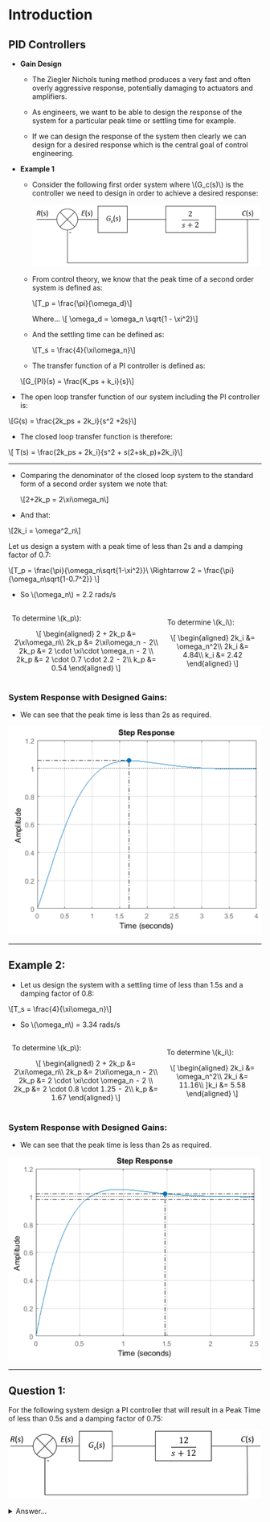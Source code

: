 # Introduction

## PID Controllers

- **Gain Design** 
  - The Ziegler Nichols tuning method produces a very fast and often overly aggressive response, potentially damaging to actuators and amplifiers. 
  
  - As engineers, we want to be able to design the response of the system for a particular peak time or settling time for example. 
  
  - If we can design the response of the system then clearly we can design for a desired response which is the central goal of control engineering.

- **Example 1** 
  - Consider the following first order system where \\(G_c(s)\\) is the controller we need to design in order to achieve a desired response:

    ![](./figures/PIDExample1.png)

  - From control theory, we know that the peak time of a second order system is defined as:
        
    \\[T_p = \frac{\pi}{\omega_d}\\]
  
    Where...  \\[ \omega_d = \omega_n \sqrt{1 - \xi^2}\\] 
    
  - And the settling time can be defined as:

        
    \\[T_s = \frac{4}{\xi\omega_n}\\]     
        

   - The transfer function of a PI controller is defined as:

   \\[G_{PI}(s) = \frac{K_ps + k_i}{s}\\]

- The open loop transfer function of our system including the PI controller is: 

\\[G(s) = \frac{2k_ps + 2k_i}{s^2 +2s}\\]  

- The closed loop transfer function is therefore: 
  
\\[ T(s) = \frac{2k_ps + 2k_i}{s^2 + s(2+sk_p)+2k_i}\\]

----- 

- Comparing the denominator of the closed loop system to the standard form of a second order system we note that:

  \\[2+2k_p = 2\xi\omega_n\\]

-  And that:

\\[2k_i = \omega^2_n\\]

Let us design a system with a peak time of less than 2s and a damping factor of 0.7:

\\[T_p = \frac{\pi}{\omega_n\sqrt{1-\xi^2}}\ \Rightarrow 2 = \frac{\pi}{\omega_n\sqrt{1-0.7^2}} \\]

   - So \\(\omega_n\\) = 2.2 rads/s

<table style="border:hidden;">
<tr style="border:hidden;">
<td style="border:hidden;">

To determine \\(k_p\\):

<p>
   <span class="math display">
      \[
         \begin{aligned}
               2 + 2k_p &= 2\xi\omega_n\\
               2k_p &= 2\xi\omega_n - 2\\
              2k_p &= 2 \cdot \xi\cdot \omega_n - 2 \\
              2k_p &= 2 \cdot 0.7 \cdot 2.2 - 2\\
              k_p &= 0.54
         \end{aligned}
      \]
   </span>
</p>

</td>
<td>

<p>

To determine \\(k_i\\):

   <span class="math display">
      \[
         \begin{aligned}
               2k_i &= \omega_n^2\\
               2k_i &= 4.84\\
              k_i &= 2.42
         \end{aligned}
      \]
   </span>
</p>

</td>
</tr>
</table>

### System Response with Designed Gains:

- We can see that the peak time is less than 2s as required.

 ![](./figures/systemResponseGain.png)

 ----------------------

## Example 2: 

- Let us design the system with a settling time of less than 1.5s and a damping factor of 0.8:

\\[T_s = \frac{4}{\xi\omega_n}\\]

- So \\(\omega_n\\) = 3.34 rads/s
  
<table style="border:hidden;">
<tr style="border:hidden;">
<td style="border:hidden;">

To determine \\(k_p\\):

<p>
   <span class="math display">
      \[
         \begin{aligned}
               2 + 2k_p &= 2\xi\omega_n\\
               2k_p &= 2\xi\omega_n - 2\\
               2k_p &= 2 \cdot \xi\cdot \omega_n - 2 \\
               2k_p &= 2 \cdot 0.8 \cdot 1.25 - 2\\
               k_p &= 1.67
         \end{aligned}
      \]
   </span>
</p>

</td>
<td>

<p>

To determine \\(k_i\\):

   <span class="math display">
      \[
         \begin{aligned}
               2k_i &= \omega_n^2\\
               2k_i &= 11.16\\
       ]k_i &= 5.58
         \end{aligned}
      \]
   </span>
</p>

</td>
</tr>
</table>

### System Response with Designed Gains:

- We can see that the peak time is less than 2s as required.

 ![](./figures/systemResponseGain2.png)
 
 ------


 ## Question 1:

For the following system design a PI controller that will result in a Peak Time of less than 0.5s and a damping factor of 0.75:

![](./figures/Q1.png)

<details>
<summary>Answer...</summary>

 \\[K_p = 0.1\\] 
 \\[Ki = 7.52\\]

</details>
